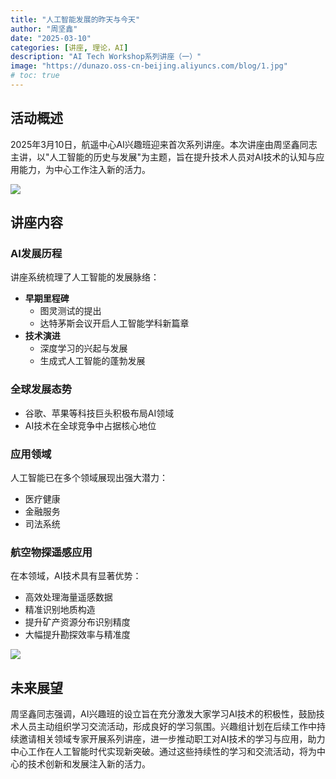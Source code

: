 ```yaml
---
title: "人工智能发展的昨天与今天"
author: "周坚鑫"
date: "2025-03-10"
categories: [讲座, 理论，AI]
description: "AI Tech Workshop系列讲座（一）"
image: "https://dunazo.oss-cn-beijing.aliyuncs.com/blog/1.jpg"
# toc: true
---
```



## 活动概述

2025年3月10日，航遥中心AI兴趣班迎来首次系列讲座。本次讲座由周坚鑫同志主讲，以"人工智能的历史与发展"为主题，旨在提升技术人员对AI技术的认知与应用能力，为中心工作注入新的活力。

![](https://dunazo.oss-cn-beijing.aliyuncs.com/blog/1.jpg)

## 讲座内容

### AI发展历程

讲座系统梳理了人工智能的发展脉络：

- **早期里程碑**
  - 图灵测试的提出
  - 达特茅斯会议开启人工智能学科新篇章
- **技术演进**
  - 深度学习的兴起与发展
  - 生成式人工智能的蓬勃发展

### 全球发展态势

- 谷歌、苹果等科技巨头积极布局AI领域
- AI技术在全球竞争中占据核心地位

### 应用领域

人工智能已在多个领域展现出强大潜力：
- 医疗健康
- 金融服务
- 司法系统

### 航空物探遥感应用

在本领域，AI技术具有显著优势：
- 高效处理海量遥感数据
- 精准识别地质构造
- 提升矿产资源分布识别精度
- 大幅提升勘探效率与精准度

![](https://dunazo.oss-cn-beijing.aliyuncs.com/blog/2.jpg)

## 未来展望

周坚鑫同志强调，AI兴趣班的设立旨在充分激发大家学习AI技术的积极性，鼓励技术人员主动组织学习交流活动，形成良好的学习氛围。兴趣组计划在后续工作中持续邀请相关领域专家开展系列讲座，进一步推动职工对AI技术的学习与应用，助力中心工作在人工智能时代实现新突破。通过这些持续性的学习和交流活动，将为中心的技术创新和发展注入新的活力。


